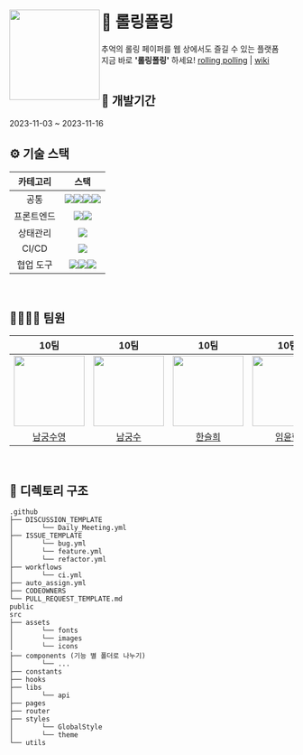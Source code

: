 # <img width="160" align=left  src="https://github.com/10-rolling/rollingPolling/assets/63100352/f7c837f5-ecd9-4209-9803-d98700289926" /> 📝 롤링폴링

추억의 롤링 페이퍼를 웹 상에서도 즐길 수 있는 플랫폼 <br /> 지금 바로 **'롤링폴링'** 하세요!
<a href="https://prismatic-khapse-0b66a4.netlify.app/">rolling polling</a> | <a href='https://github.com/10-rolling/rollingPolling/wiki'>wiki</a>
<br>
<br>
## 📅 개발기간

2023-11-03 ~ 2023-11-16
<br>

## ⚙️ 기술 스택

|  카테고리  |                                                                                                                                                                                                 스택                                                                                                                                                                                                 |
| :--------: | :--------------------------------------------------------------------------------------------------------------------------------------------------------------------------------------------------------------------------------------------------------------------------------------------------------------------------------------------------------------------------------------------------: |
|공통|<img src="https://img.shields.io/badge/Prettier-F7B93E?style=flat&logo=Prettier&logoColor=white" /><img src="https://img.shields.io/badge/StyleLint-263238?style=flat&logo=StyleLint&logoColor=white" /><img src="https://img.shields.io/badge/EsLint-4B32C3?style=flat&logo=EsLint&logoColor=white" /><img src="https://img.shields.io/badge/npm-CB3837?style=flat&logo=npm&logoColor=white" />|
|프론트엔드|<img src="https://img.shields.io/badge/React-61DAFB?style=flat&logo=React&logoColor=white" /><img src="https://img.shields.io/badge/styled components-DB7093?style=flat&logo=styledcomponents&logoColor=white" />|
|상태관리|<img src="https://img.shields.io/badge/%F0%9F%90%BB%20zustand-D0936D" />|
|CI/CD|<img src="https://img.shields.io/badge/Github Actions-2088FF?style=flat&logo=githubactions&logoColor=white" />|
|협업 도구|<img src="https://img.shields.io/badge/Github-181717?style=flat&logo=github&logoColor=white" /><img src="https://img.shields.io/badge/Discord-5865F2?style=flat&logo=discord&logoColor=white" /><img src="https://img.shields.io/badge/Notion-000000?style=flat&logo=notion&logoColor=white" />|                                       |

<br>

## 👨‍👨‍👧‍👧 팀원

|                                                                    10팀                                                                    |                                                                    10팀                                                                    |                                                                    10팀                                                                    |                                                                    10팀                                                                    |
| :----------------------------------------------------------------------------------------------------------------------------------------: | :----------------------------------------------------------------------------------------------------------------------------------------: | :----------------------------------------------------------------------------------------------------------------------------------------: | :----------------------------------------------------------------------------------------------------------------------------------------: |
| <img src="https://github.com/10-rolling/rollingPolling/assets/49686619/368acecc-0ba0-49ae-9af7-47789e68bef0" width="125PX" height="125PX"> | <img src="https://github.com/10-rolling/rollingPolling/assets/49686619/e8169d5e-53e7-4500-b2cc-94c9b0b62a26" width="125PX" height="125PX"> | <img src="https://github.com/10-rolling/rollingPolling/assets/49686619/cee02125-23b0-4cc5-847f-f971c6f96504" width="125PX" height="125PX"> | <img src="https://github.com/10-rolling/rollingPolling/assets/49686619/eb7a073c-192d-4e32-9416-e6b4805239c0" width="125PX" height="125PX"> |
|                                                    [남궁수영](https://github.com/ngsy)                                                     |                                                   [남궁수](https://github.com/miniposi)                                                    |                                                  [한슬희](https://github.com/hanseulhee)                                                   |                                                     [임윤혁](https://github.com/oauch)                                                     |

<br />

## 📂 디렉토리 구조

```
.github
├── DISCUSSION_TEMPLATE
│       └── Daily_Meeting.yml
├── ISSUE_TEMPLATE
│       └── bug.yml
│       └── feature.yml
│       └── refactor.yml
├── workflows
│       └── ci.yml
├── auto_assign.yml
├── CODEOWNERS
└── PULL_REQUEST_TEMPLATE.md
public
src
├── assets
│       └── fonts
│       └── images
│       └── icons
├── components (기능 별 폴더로 나누기)
│       └── ...
├── constants
├── hooks
├── libs
│       └── api
├── pages
├── router
├── styles
│       └── GlobalStyle
│       └── theme
└── utils
```
